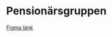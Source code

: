 # Pensionärsgruppen


[Figma länk]([https://www.example.com](https://www.figma.com/proto/ytfpxRx9mDmsMwfQBGKWRD/SiteMap?node-id=1669-162202&t=K59cq6EsrVvCLFJ6-1))


